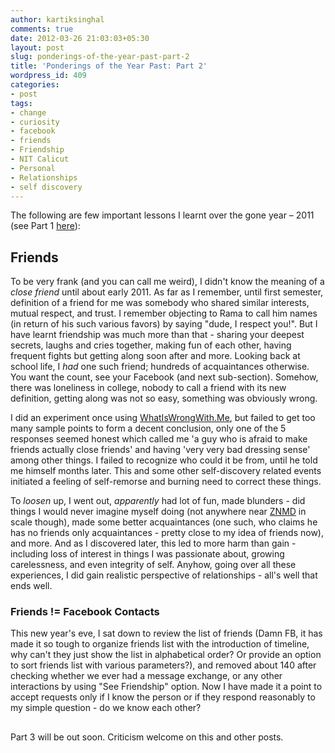 ```yaml
---
author: kartiksinghal
comments: true
date: 2012-03-26 21:03:03+05:30
layout: post
slug: ponderings-of-the-year-past-part-2
title: 'Ponderings of the Year Past: Part 2'
wordpress_id: 409
categories:
- post
tags:
- change
- curiosity
- facebook
- friends
- Friendship
- NIT Calicut
- Personal
- Relationships
- self discovery
---
```


The following are few important lessons I learnt over the gone year – 2011 (see Part 1 [here](http://k4rtik.wordpress.com/2012/03/27/ponderings-of-the-year-past-part-1/)):


## Friends


To be very frank (and you can call me weird), I didn't know the meaning of a _close friend_ until about early 2011. As far as I remember, until first semester, definition of a friend for me was somebody who shared similar interests, mutual respect, and trust. I remember objecting to Rama to call him names (in return of his such various favors) by saying "dude, I respect you!". But I have learnt friendship was much more than that - sharing your deepest secrets, laughs and cries together, making fun of each other, having frequent fights but getting along soon after and more. Looking back at school life, I _had_ one such friend; hundreds of acquaintances otherwise. You want the count, see your Facebook (and next sub-section). Somehow, there was loneliness in college, nobody to call a friend with its new definition, getting along was not so easy, something was obviously wrong.

I did an experiment once using [WhatIsWrongWith.Me](http://whatiswrongwith.me/k4rtik), but failed to get too many sample points to form a decent conclusion, only one of the 5 responses seemed honest which called me 'a guy who is afraid to make friends actually close friends' and having 'very very bad dressing sense' among other things. I failed to recognize who could it be from, until he told me himself months later. This and some other self-discovery related events initiated a feeling of self-remorse and burning need to correct these things.

To _loosen_ up, I went out, _apparently_ had lot of fun, made blunders - did things I would never imagine myself doing (not anywhere near [ZNMD](http://www.rottentomatoes.com/m/zindagi_na_milegi_dobara) in scale though), made some better acquaintances (one such, who claims he has no friends only acquaintances - pretty close to my idea of friends now), and more. And as I discovered later, this led to more harm than gain - including loss of interest in things I was passionate about, growing carelessness, and even integrity of self. Anyhow, going over all these experiences, I did gain realistic perspective of relationships - all's well that ends well.


### Friends != Facebook Contacts


This new year's eve, I sat down to review the list of friends (Damn FB, it has made it so tough to organize friends list with the introduction of timeline, why can't they just show the list in alphabetical order? Or provide an option to sort friends list with various parameters?), and removed about 140 after checking whether we ever had a message exchange, or any other interactions by using "See Friendship" option. Now I have made it a point to accept requests only if I know the person or if they respond reasonably to my simple question - do we know each other?


## 


Part 3 will be out soon. Criticism welcome on this and other posts.
